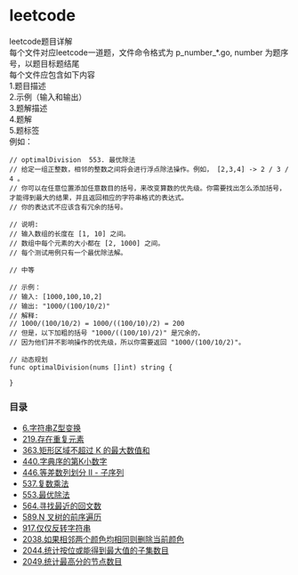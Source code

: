 # leetcode
leetcode题目详解</br>
每个文件对应leetcode一道题，文件命令格式为 p_number_*.go, number 为题序号，以题目标题结尾</br>
每个文件应包含如下内容</br>
1.题目描述</br>
2.示例（输入和输出）</br>
3.题解描述</br>
4.题解</br>
5.题标签</br>
例如：  
```
// optimalDivision  553. 最优除法
// 给定一组正整数，相邻的整数之间将会进行浮点除法操作。例如， [2,3,4] -> 2 / 3 / 4 。
// 你可以在任意位置添加任意数目的括号，来改变算数的优先级。你需要找出怎么添加括号，才能得到最大的结果，并且返回相应的字符串格式的表达式。
// 你的表达式不应该含有冗余的括号。

// 说明:
// 输入数组的长度在 [1, 10] 之间。
// 数组中每个元素的大小都在 [2, 1000] 之间。
// 每个测试用例只有一个最优除法解。

// 中等 

// 示例：
// 输入: [1000,100,10,2]
// 输出: "1000/(100/10/2)"
// 解释:
// 1000/(100/10/2) = 1000/((100/10)/2) = 200
// 但是，以下加粗的括号 "1000/((100/10)/2)" 是冗余的，
// 因为他们并不影响操作的优先级，所以你需要返回 "1000/(100/10/2)"。

// 动态规划
func optimalDivision(nums []int) string {

}

```

### 目录
* [6.字符串Z型变换](p_6_convert_z_string.go)
* [219.存在重复元素](p_219_contains_nearby_duplicate.go)
* [363.矩形区域不超过 K 的最大数值和](p_363_max_sum_submatrix.go)
* [440.字典序的第K小数字](p_440_find_kth_number.go)
* [446.等差数列划分 II - 子序列](p_446_number_of_arithmetic_slices.go)
* [537.复数乘法](p_537_complex_number_multiply.go)
* [553.最优除法](p_553_optimal_division.go)
* [564.寻找最近的回文数](p_564_nearest_palindromic.go)
* [589.N 叉树的前序遍历](p_589_preorder.go)
* [917.仅仅反转字符串](p_917_reverse_only_letters.go)
* [2038.如果相邻两个颜色均相同则删除当前颜色](p_2038_winner_of_game.go)
* [2044.统计按位或能得到最大值的子集数目](p_2044_count_max_or_subsets.go)
* [2049.统计最高分的节点数目](p_2049_count_highest_score_nodes.go)
